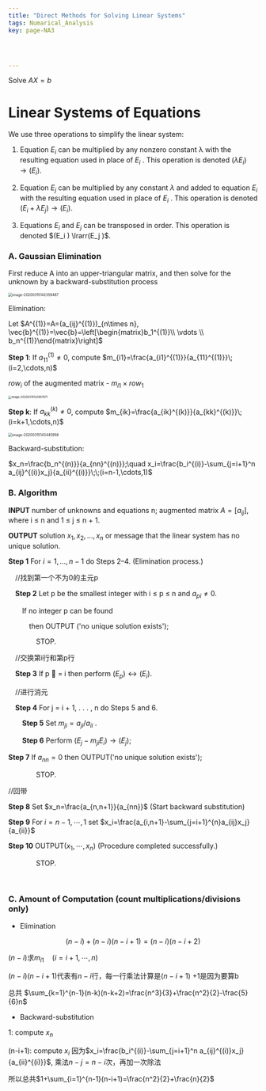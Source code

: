 ```yaml
---
title: "Direct Methods for Solving Linear Systems"
tags: Numarical_Analysis
key: page-NA3




---
```


<!--more-->

Solve $AX=b$

# Linear Systems of Equations

We use three operations to simplify the linear system:

1. Equation $E_i$ can be multiplied by any nonzero constant λ with the resulting equation used in place of $E_i$ . This operation is denoted $(\lambda E_i ) → (E_i)$.

2. Equation $E_j$ can be multiplied by any constant $\lambda$ and added to equation $E_i$ with the resulting equation used in place of $E_i$ . This operation is denoted $(E_i +\lambda E_j ) \rightarrow  (E_i)$.

3. Equations $E_i$ and $E_j$ can be transposed in order. This operation is denoted $(E_i ) \lrarr(E_j )$.

### A. Gaussian Elimination

First reduce A into an upper-triangular matrix, and then solve for the unknown by a backward-substitution process

<img src="../../../assets/images/image-20200315142359487.png" alt="image-20200315142359487" style="zoom:50%;" />

Elimination:

 Let $A^{(1)}=A=(a_{ij}^{(1)})_{n\times n}, \vec{b}^{(1)}=\vec{b}=\left[\begin{matrix}b_1^{(1)}\\ \vdots \\ b_n^{(1)}\end{matrix}\right]$

**Step 1**: If $a_{11}^{(1)}\not= 0$, compute $m_{i1}=\frac{a_{i1}^{(1)}}{a_{11}^{(1)}}\;(i=2,\cdots,n)$

$row_i$ of the augmented matrix - $m_{i1}\times row_1$

<img src="../../../assets/images/image-20200315142907671.png" alt="image-20200315142907671" style="zoom:40%;" />

**Step k**:   If $a_{kk}^{(k)}\not= 0$, compute $m_{ik}=\frac{a_{ik}^{(k)}}{a_{kk}^{(k)}}\;(i=k+1,\cdots,n)$

<img src="../../../assets/images/image-20200315143445958.png" alt="image-20200315143445958" style="zoom:50%;" />

Backward-substitution: 

$x_n=\frac{b_n^{(n)}}{a_{nn}^{(n)}};\quad x_i=\frac{b_i^{(i)}-\sum_{j=i+1}^n a_{ij}^{(i)}x_j}{a_{ii}^{(i)}}\;\;(i=n-1,\cdots,1)$



### B. Algorithm

**INPUT** number of unknowns and equations n; augmented matrix $A=[a_{ij}]$, where i ≤ n and 1 ≤ j ≤ n + 1.

**OUTPUT** solution $x_1 , x_2 , . . . , x_n$ or message that the linear system has no unique solution.

**Step 1** For $i = 1, . . . , n − 1$ do Steps 2–4. (Elimination process.)

&emsp;//找到第一个不为0的主元p

&emsp;**Step 2** Let p be the smallest integer with i ≤ p ≤ n and $a_{pi}\not=0$.

&emsp;&emsp;If no integer p can be found 

&emsp;&emsp;&emsp;then OUTPUT ('no unique solution exists'); 

&emsp;&emsp;&emsp;&emsp;STOP.

&emsp;//交换第i行和第p行

&emsp;**Step 3** If p  = i then perform $(E_p ) ↔ (E_i )$. 

&emsp;//进行消元

&emsp;**Step 4** For j = i + 1, . . . , n do Steps 5 and 6.

&emsp;&emsp;**Step 5** Set $m_{ji} = a_{ji} /a_{ii}$ .

&emsp;&emsp;**Step 6** Perform $(E_j − m_{ji} E_i ) → (E_j )$;

**Step 7** If $a_{nn}=0$ then OUTPUT('no unique solution exists');

&emsp;&emsp;&emsp;&emsp;STOP.

//回带

**Step 8** Set $x_n=\frac{a_{n,n+1}}{a_{nn}}$ (Start backward substitution)

**Step 9** For $i=n-1,\cdots,1$  set $x_i=\frac{a_{i,n+1}-\sum_{j=i+1}^{n}a_{ij}x_j}{a_{ii}}$

**Step 10** OUTPUT($x_1,\cdots,x_n$) (Procedure completed successfully.)

&emsp;&emsp;&emsp;&emsp;STOP.

<br>

### C. Amount of Computation (count multiplications/divisions only)

* Elimination

$$(n-i)+(n-i)(n-i+1)=(n-i)(n-i+2)$$

$(n-i)$求$m_{i1}\quad (i={i+1,\cdots,n})$

$(n-i)(n-i+1)$代表有$n-i$行，每一行乘法计算是$(n-i+1)$    $+1$是因为要算b

总共 $\sum_{k=1}^{n-1}(n-k)(n-k+2)=\frac{n^3}{3}+\frac{n^2}{2}-\frac{5}{6}n$

* Backward-substitution

1: compute $x_n$

(n-i+1): compute $x_i$  因为$x_i=\frac{b_i^{(i)}-\sum_{j=i+1}^n a_{ij}^{(i)}x_j}{a_{ii}^{(i)}}$, 乘法$n-j=n-i$次，再加一次除法

所以总共$1+\sum_{i=1}^{n-1}(n-i+1)=\frac{n^2}{2}+\frac{n}{2}$
